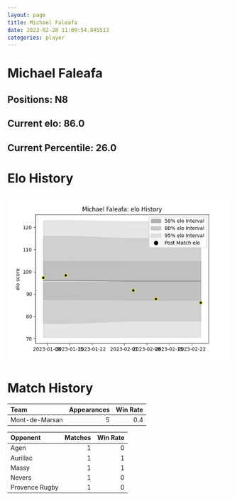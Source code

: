 ```yaml
---  
layout: page  
title: Michael Faleafa  
date: 2023-02-28 11:09:54.845513  
categories: player  
---
```

# Michael Faleafa

## Positions: N8

## Current elo: 86.0

## Current Percentile: 26.0

# Elo History


![elo history](history_MichaelFaleafa.png)
# Match History


| Team           |   Appearances |   Win Rate |
|:---------------|--------------:|-----------:|
| Mont-de-Marsan |             5 |        0.4 |

| Opponent       |   Matches |   Win Rate |
|:---------------|----------:|-----------:|
| Agen           |         1 |          0 |
| Aurillac       |         1 |          1 |
| Massy          |         1 |          1 |
| Nevers         |         1 |          0 |
| Provence Rugby |         1 |          0 |